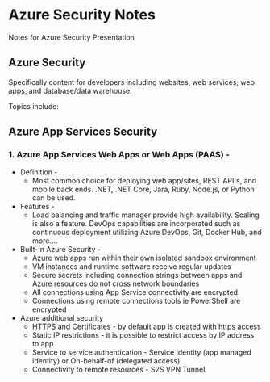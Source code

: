 # Azure Security Notes

Notes for Azure Security Presentation

## Azure Security

Specifically content for developers including websites, web services, web apps, and database/data warehouse.

Topics include:

## Azure App Services Security

### 1. Azure App Services Web Apps or Web Apps (PAAS) -
  * Definition -
      * Most common choice for deploying web app/sites, REST API's, and mobile back ends. .NET, .NET Core, Jara, Ruby, Node.js, or Python         can be used.
  * Features -
      * Load balancing and traffic manager provide high availability. Scaling is also a feature. DevOps capabilities are incorporated such         as continuous deployment utilizing Azure DevOps, Git, Docker Hub, and more....
  * Built-In Azure Security -
      * Azure web apps run within their own isolated sandbox environment
      * VM instances and runtime software receive regular updates
      * Secure secrets including connection strings between apps and Azure resources do not cross network boundaries
      * All connections using App Service connectivity are encrypted
      * Connections using remote connections tools ie PowerShell are encrypted
  * Azure additional security
      * HTTPS and Certificates - by default app is created with https access
      * Static IP restrictions - it is possible to restrict access by IP address to app
      * Service to service authentication - Service identity (app managed identity) or On-behalf-of (delegated access)
      * Connectivity to remote resources - S2S VPN Tunnel
